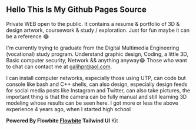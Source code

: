 ## Hello This Is My Github Pages Source

Private WEB open to the public. It contains a resume & portfolio of 3D & design artwork, coursework & study / exploration. Just for fun maybe it can be a reference 😂

I'm currently trying to graduate from the Digital Multimedia Engineering (vocational) study program. Understand graphic design, Coding, a little 3D, Basic computer security, Network && anything anyway😂 Those who want to chat can contact me at galihpr@aol.com.

I can install computer networks, especially those using UTP, can code but console like bash and C++ shells, can also design, especially design feeds for social media posts like Instagram and Twitter, can also take pictures, the important thing is that the camera can be fully manual and still learning 3D modeling whose results can be seen here. I got more or less the above experience 4 years ago, when I started high school

**Powered By Flowbite   [Flowbite](https://github.com/themesberg/flowbite) Tailwind UI** Kit
